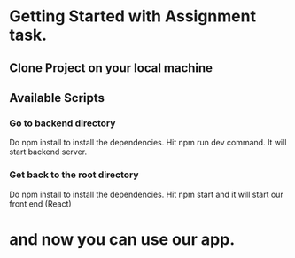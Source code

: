 # Getting Started with Assignment task.

## Clone Project on your local machine

## Available Scripts

### Go to backend directory
Do npm install to install the dependencies.
Hit npm run dev command.
It will start backend server.

### Get back to the root directory 
Do npm install to install the dependencies. 
Hit npm start and it will start our front end (React)

# and now you can use our app.
